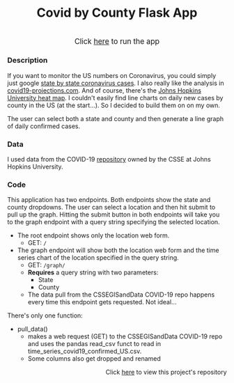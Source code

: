 <h1>
    <p align="center">Covid by County Flask App</p>
</h1>

<h1></h1>

<p align="center"> <big>Click <a href="https://covid-by-county.herokuapp.com" target = "_blank">here</a> to run the app</big> </p>

### Description
If you want to monitor the US numbers on Coronavirus, you could simply just google [state by state coronavirus cases](https://www.google.com/search?q=state+by+state+coronavirus+cases). I also really like the analysis in [covid19-projections.com](https://covid19-projections.com/). And of course, there's the [Johns Hopkins University heat map](https://www.arcgis.com/apps/opsdashboard/index.html#/bda7594740fd40299423467b48e9ecf6). I couldn't easily find line charts on daily new cases by county in the US (at the start...). So I decided to build them on on my own.

The user can select both a state and county and then generate a line graph of daily confirmed cases. 

### Data

I used data from the COVID-19 [repository](https://github.com/CSSEGISandData/COVID-19) owned by the CSSE at Johns Hopkins University.

### Code

This application has two endpoints. Both endpoints show the state and county dropdowns. The user can select a location and then hit submit to pull up the graph. Hitting the submit button in both endpoints will take you to the graph endpoint with a query string specifying the selected location.

* The root endpoint shows only the location web form.
  * GET: ``` / ```
* The graph endpoint will show both the location web form and the time series chart of the location specified in the query string.
  * GET: ``` /graph/ ```
  * **Requires** a query string with two parameters:
    * State
    * County
  * The data pull from the CSSEGISandData COVID-19 repo happens every time this endpoint gets requested. Not ideal...  

There's only one function:

* pull_data()
  * makes a web request (GET) to the CSSEGISandData COVID-19 repo and uses the pandas read_csv funct to read in time_series_covid19_confirmed_US.csv. 
  * Some columns also get dropped and renamed

<p align="right">Click <a href="https://github.com/bhyman67/Covid-by-County">here</a> to view this project's repository<p>
